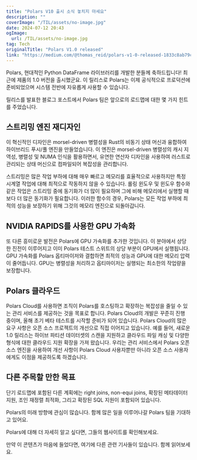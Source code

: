 ```yaml
---
title: "Polars V10 출시 소식 놓치지 마세요"
description: ""
coverImage: "/TIL/assets/no-image.jpg"
date: 2024-07-12 20:43
ogImage: 
  url: /TIL/assets/no-image.jpg
tag: Tech
originalTitle: "Polars V1.0 released"
link: "https://medium.com/@thomas_reid/polars-v1-0-released-1833c8ab79c9"
---
```



Polars, 현대적인 Python DataFrame 라이브러리를 개발한 분들께 축하드립니다! 최근에 제품의 1.0 버전을 출시했군요. 이 릴리스로 Polars는 이제 공식적으로 프로덕션에 준비되었으며 시스템 전반에 자유롭게 사용할 수 있습니다.

릴리스를 발표한 블로그 포스트에서 Polars 팀은 앞으로의 로드맵에 대한 몇 가지 힌트를 주었습니다.

## 스트리밍 엔진 재디자인

이 혁신적인 디자인은 morsel-driven 병렬성을 Rust의 비동기 상태 머신과 융합하여 하이브리드 푸시/풀 엔진을 만들었습니다. 이 엔진은 morsel-driven 병렬성의 캐시 지역성, 병렬성 및 NUMA 인식을 활용하면서, 유연한 연산자 디자인을 사용하여 러스트로 관리되는 상태 머신으로 컴파일되어 복잡성을 관리합니다.

<!-- TIL 수평 -->
<ins class="adsbygoogle"
     style="display:block"
     data-ad-client="ca-pub-4877378276818686"
     data-ad-slot="1549334788"
     data-ad-format="auto"
     data-full-width-responsive="true"></ins>
<script>
(adsbygoogle = window.adsbygoogle || []).push({});
</script>

스트리밍은 많은 작업 부하에 대해 매우 빠르고 메모리를 효율적으로 사용하지만 특정 시계열 작업에 대해 최적으로 작동하지 않을 수 있습니다. 롤링 윈도우 및 윈도우 함수와 같은 작업은 스트리밍 중에 동기화가 더 많이 필요하며 그에 비해 메모리에서 실행할 때보다 더 많은 동기화가 필요합니다. 이러한 함수의 경우, Polars는 모든 작업 부하에 최적의 성능을 보장하기 위해 그것의 메모리 엔진으로 되돌아갑니다.

## NVIDIA RAPIDS를 사용한 GPU 가속화

또 다른 흥미로운 발전은 Polars에 GPU 가속화를 추가한 것입니다. 이 분야에서 상당한 진전이 이루어지고 이미 Polars 테스트 스위트의 상당 부분이 GPU에서 실행됩니다. GPU 가속화를 Polars 옵티마이저와 결합하면 최적의 성능과 GPU에 대한 메모리 압력이 줄어듭니다. GPU는 병렬성을 처리하고 옵티마이저는 실행되는 최소한의 작업량을 보장합니다.

## Polars 클라우드

<!-- TIL 수평 -->
<ins class="adsbygoogle"
     style="display:block"
     data-ad-client="ca-pub-4877378276818686"
     data-ad-slot="1549334788"
     data-ad-format="auto"
     data-full-width-responsive="true"></ins>
<script>
(adsbygoogle = window.adsbygoogle || []).push({});
</script>

Polars Cloud를 사용하면 조직이 Polars를 호스팅하고 확장하는 복잡성을 줄일 수 있는 관리 서비스를 제공하는 것을 목표로 합니다. Polars Cloud의 개발은 꾸준히 진행 중이며, 올해 초기 베타 테스트를 시작할 준비가 되어 있습니다. Polars Cloud의 많은 요구 사항은 오픈 소스 프로젝트의 개선으로 직접 이어지고 있습니다. 예를 들어, 새로운 1.0 릴리스는 하이브 파티션 데이터셋의 스캔을 지원하고 클라우드 파일 캐싱 및 다양한 형식에 대한 클라우드 지원 확장을 가져 왔습니다. 우리는 관리 서비스에서 Polars 오픈 소스 엔진을 사용하여 개선 사항이 Polars Cloud 사용자뿐만 아니라 오픈 소스 사용자에게도 이점을 제공하도록 하겠습니다.

## 다른 주목할 만한 목표

단기 로드맵에 포함된 다른 계획에는 right joins, non-equi joins, 확장된 메타데이터 지원, 조인 재정렬 최적화, 그리고 확장된 SQL 지원이 포함되어 있습니다.

Polars의 미래 방향에 관심이 많습니다. 함께 많은 일을 이루어나갈 Polars 팀을 기대하고 있어요.

<!-- TIL 수평 -->
<ins class="adsbygoogle"
     style="display:block"
     data-ad-client="ca-pub-4877378276818686"
     data-ad-slot="1549334788"
     data-ad-format="auto"
     data-full-width-responsive="true"></ins>
<script>
(adsbygoogle = window.adsbygoogle || []).push({});
</script>

Polars에 대해 더 자세히 알고 싶다면, 그들의 웹사이트를 확인해보세요.

만약 이 콘텐츠가 마음에 들었다면, 여기에 다른 관련 기사들이 있습니다. 함께 읽어보세요.